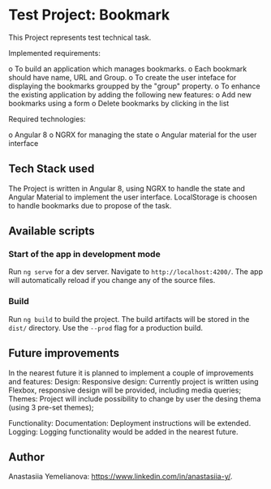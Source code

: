 # Test Project: Bookmark

This Project represents test technical task.

Implemented requirements:

o To build an application which manages bookmarks. 
o Each bookmark should have name, URL and Group. 
o To create the user inteface for displaying the bookmarks groupped by the "group" property.
o To enhance the existing application by adding the following new features:
    o Add new bookmarks using a form
    o Delete bookmarks by clicking in the list

Required technologies:

o Angular 8
o NGRX for managing the state
o Angular material for the user interface
 

## Tech Stack used

The Project is written in Angular 8, using NGRX to handle the state and Angular Material to implement the user interface. LocalStorage is choosen to handle bookmarks due to propose of the task.


## Available scripts

### Start of the app in development mode

Run `ng serve` for a dev server. Navigate to `http://localhost:4200/`. The app will automatically reload if you change any of the source files.

### Build

Run `ng build` to build the project. The build artifacts will be stored in the `dist/` directory. Use the `--prod` flag for a production build.

## Future improvements

In the nearest future it is planned to implement a couple of improvements and features:
Design:
Responsive design: Currently project is written using Flexbox, responsive design will be provided, including media queries;
Themes: Project will include possibility to change by user the desing thema (using 3 pre-set themes);

Functionality:
Documentation: Deployment instructions will be extended.
Logging: Logging functionality would be added in the nearest future.

## Author

Anastasiia Yemelianova: https://www.linkedin.com/in/anastasiia-y/.